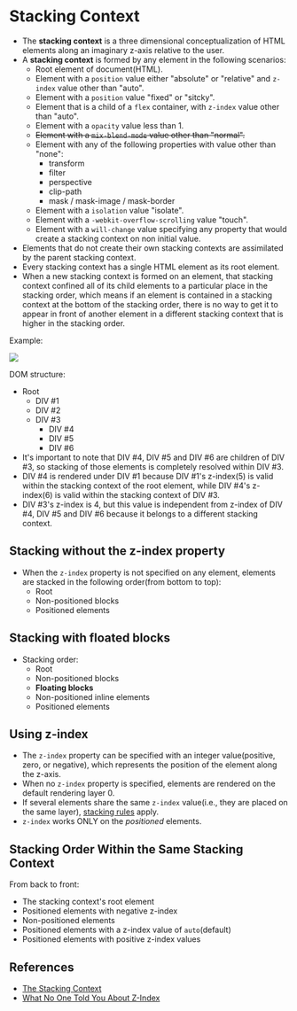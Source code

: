 # Stacking Context

- The **stacking context** is a three dimensional conceptualization of HTML elements along an imaginary z-axis relative to the user.
- A **stacking context** is formed by any element in the following scenarios:
  - Root element of document(HTML).
  - Element with a `position` value either "absolute" or "relative" and `z-index` value other than "auto".
  - Element with a `position` value "fixed" or "sitcky".
  - Element that is a child of a `flex` container, with `z-index` value other than "auto".
  - Element with a `opacity` value less than 1.
  - ~~Element with a `mix-blend-mode` value other than "normal".~~
  - Element with any of the following properties with value other than "none":
    - transform
    - filter
    - perspective
    - clip-path
    - mask / mask-image / mask-border
  - Element with a `isolation` value "isolate".
  - Element with a `-webkit-overflow-scrolling` value "touch".
  - Element with a `will-change` value specifying any property that would create a stacking context on non initial value.
- Elements that do not create their own stacking contexts are assimilated by the parent stacking context.
- Every stacking context has a single HTML element as its root element.
- When a new stacking context is formed on an element, that stacking context confined all of its child elements to a particular place in the stacking order, which means if an element is contained in a stacking context at the bottom of the stacking order, there is no way to get it to appear in front of another element in a different stacking context that is higher in the stacking order.





Example: 

<img src="https://developer.mozilla.org/@api/deki/files/913/=Understanding_zindex_04.png">

DOM structure: 

- Root
  - DIV #1
  - DIV #2
  - DIV #3
    - DIV #4
    - DIV #5
    - DIV #6
- It's important to note that DIV #4, DIV #5 and DIV #6 are children of DIV #3, so stacking of those elements is completely resolved within DIV #3.
- DIV #4 is rendered under DIV #1 because DIV #1's z-index(5) is valid within the stacking context of the root element, while DIV #4's z-index(6) is valid within the stacking context of DIV #3.
- DIV #3's z-index is 4, but this value is independent from z-index of DIV #4, DIV #5 and DIV #6 because it belongs to a different stacking context.



## Stacking without the z-index property

- When the `z-index` property is not specified on any element, elements are stacked in the following order(from bottom to top):
  - Root
  - Non-positioned blocks
  - Positioned elements



## Stacking with floated blocks

- Stacking order:
  - Root
  - Non-positioned blocks
  - **Floating blocks**
  - Non-positioned inline elements
  - Positioned elements



## Using z-index

- The `z-index` property can be specified with an integer value(positive, zero, or negative), which represents the position of the element along the z-axis. 
- When no `z-index` property is specified, elements are rendered on the default rendering layer 0.
- If several elements share the same `z-index` value(i.e., they are placed on the same layer), [stacking rules](#stacking-without-the-z-index-property) apply.
- `z-index` works ONLY on the *positioned* elements.



## Stacking Order Within the Same Stacking Context

From back to front:

- The stacking context's root element
- Positioned elements with negative z-index
- Non-positioned elements
- Positioned elements with a z-index value of `auto`(default)
- Positioned elements with positive z-index values



## References

- [The Stacking Context](https://developer.mozilla.org/en-US/docs/Web/CSS/CSS_Positioning/Understanding_z_index/The_stacking_context)
- [What No One Told You About Z-Index](https://philipwalton.com/articles/what-no-one-told-you-about-z-index/)